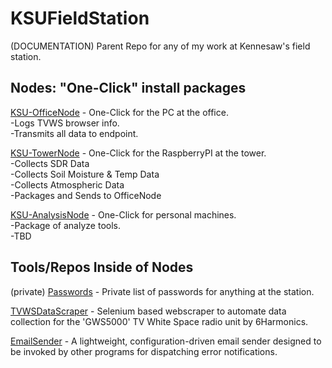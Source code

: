 # KSUFieldStation
(DOCUMENTATION) Parent Repo for any of my work at Kennesaw's field station.

## Nodes: "One-Click" install packages
[KSU-OfficeNode](https://github.com/StevenNaliwajka/KSU-OfficeNode) - One-Click for the PC at the office.  
-Logs TVWS browser info.  
-Transmits all data to endpoint.

[KSU-TowerNode](https://github.com/StevenNaliwajka/KSU-TowerNode) - One-Click for the RaspberryPI at the tower.  
-Collects SDR Data  
-Collects Soil Moisture & Temp Data  
-Collects Atmospheric Data  
-Packages and Sends to OfficeNode

[KSU-AnalysisNode](https://github.com/StevenNaliwajka/KSU-AnalysisNode) - One-Click for personal machines.  
-Package of analyze tools.  
-TBD

## Tools/Repos Inside of Nodes
(private) [Passwords](https://github.com/StevenNaliwajka/KSUFieldStationPasswords) - Private
list of passwords for anything at the station.

[TVWSDataScraper](https://github.com/StevenNaliwajka/TVWSDataScraper) - Selenium based webscraper to automate data 
collection for the 'GWS5000' TV White Space radio unit by 6Harmonics.

[EmailSender](https://github.com/StevenNaliwajka/EmailSender) - A lightweight, configuration-driven email sender 
designed to be invoked by other programs for dispatching error notifications.

